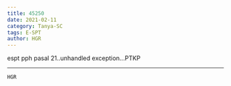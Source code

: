 ```yaml
---
title: 45250
date: 2021-02-11
category: Tanya-SC
tags: E-SPT
author: HGR
---
```


espt pph pasal 21..unhandled exception...PTKP

---



`HGR`
